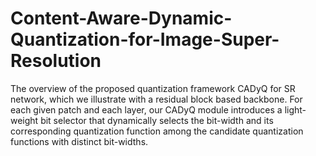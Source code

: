 # Content-Aware-Dynamic-Quantization-for-Image-Super-Resolution
The overview of the proposed quantization framework CADyQ for SR network, which we illustrate with a residual block based backbone. For each given patch and each layer, our CADyQ module introduces a light-weight bit selector that dynamically selects the bit-width and its corresponding quantization function  among the candidate quantization functions with distinct bit-widths. 
